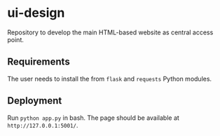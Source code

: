# ui-design

Repository to develop the main HTML-based website as central access point. 

## Requirements 

The user needs to install the from `flask` and `requests` Python modules. 

## Deployment

Run `python app.py` in bash. The page should be available at `http://127.0.0.1:5001/`. 
